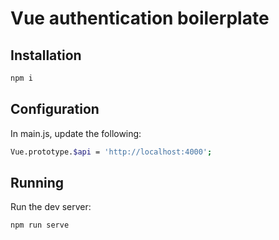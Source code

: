 # Vue authentication boilerplate

## Installation

```bash
npm i
```

## Configuration

In main.js, update the following:

```bash
Vue.prototype.$api = 'http://localhost:4000';
```

## Running

Run the dev server:

```bash
npm run serve
```

